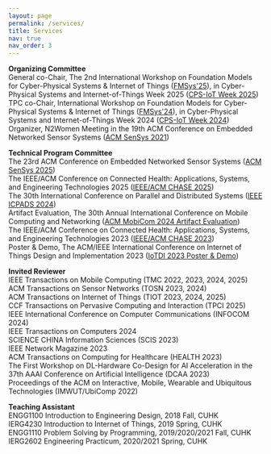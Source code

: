 ```yaml
---
layout: page
permalink: /services/
title: Services
nav: true
nav_order: 3
---
```


**Organizing Committee**\
General co-Chair, The 2nd International Workshop on Foundation Models for Cyber-Physical Systems & Internet of Things (<a href="https://fmsys-org.github.io/2025/index.html" target="_blank" rel="noopener noreferrer">FMSys'25</a>), in Cyber-Physical Systems and Internet-of-Things Week 2025 (<a href="https://cps-iot-week2025.ics.uci.edu/index.php" target="_blank" rel="noopener noreferrer">CPS-IoT Week 2025</a>)\
TPC co-Chair, International Workshop on Foundation Models for Cyber-Physical Systems & Internet of Things (<a href="https://fmsys24.github.io/" target="_blank" rel="noopener noreferrer">FMSys'24</a>), in Cyber-Physical Systems and Internet-of-Things Week 2024 (<a href="https://cps-iot-week2024.ie.cuhk.edu.hk/" target="_blank" rel="noopener noreferrer">CPS-IoT Week 2024</a>)\
Organizer, N2Women Meeting in the 19th ACM Conference on Embedded Networked Sensor Systems (<a href="https://sensys.acm.org/2021/" target="_blank" rel="noopener noreferrer">ACM SenSys 2021</a>)

**Technical Program Committee**\
The 23rd ACM Conference on Embedded Networked Sensor Systems (<a href="https://sensys.acm.org/2025/" target="_blank" rel="noopener noreferrer">ACM SenSys 2025</a>)\
The IEEE/ACM Conference on Connected Health: Applications, Systems, and Engineering Technologies 2025 (<a href="https://conferences.computer.org/chase2025/index.html" target="_blank" rel="noopener noreferrer">IEEE/ACM CHASE 2025</a>)\
The 30th International Conference on Parallel and Distributed Systems (<a href="https://attend.ieee.org/icpads/" target="_blank" rel="noopener noreferrer">IEEE ICPADS 2024</a>)\
Artifact Evaluation, The 30th Annual International Conference on Mobile Computing and Networking (<a href="https://www.sigmobile.org/mobicom/2024/" target="_blank" rel="noopener noreferrer">ACM MobiCom 2024 Artifact Evaluation</a>)\
The IEEE/ACM Conference on Connected Health: Applications, Systems, and Engineering Technologies 2023 (<a href="https://chase23.sigbed.org/" target="_blank" rel="noopener noreferrer">IEEE/ACM CHASE 2023</a>)\
Poster & Demo, The ACM/IEEE International Conference on Internet of Things Design and Implementation 2023 (<a href="https://conferences.computer.org/iotDI/2023/index.html" target="_blank" rel="noopener noreferrer">IoTDI 2023 Poster & Demo</a>)

**Invited Reviewer**\
IEEE Transactions on Mobile Computing (TMC 2022, 2023, 2024, 2025)\
ACM Transactions on Sensor Networks (TOSN 2023, 2024)\
ACM Transactions on Internet of Things (TIOT 2023, 2024, 2025)\
CCF Transactions on Pervasive Computing and Interaction (TPCI 2025)\
IEEE International Conference on Computer Communications (INFOCOM 2024)\
IEEE Transactions on Computers 2024\
SCIENCE CHINA Information Sciences (SCIS 2023)\
IEEE Network Magazine 2023\
ACM Transactions on Computing for Healthcare (HEALTH 2023)\
The First Workshop on DL-Hardware Co-Design for AI Acceleration in the 37th AAAI Conference on Artificial Intelligence (DCAA 2023)\
Proceedings of the ACM on Interactive, Mobile, Wearable and Ubiquitous Technologies (IMWUT/UbiComp 2022)

**Teaching Assistant**\
ENGG1100 Introduction to Engineering Design, 2018 Fall, CUHK\
IERG4230 Introduction to Internet of Things, 2019 Spring, CUHK\
ENGG1110 Problem Solving by Programming, 2019/2020/2021 Fall, CUHK\
IERG2602 Engineering Practicum, 2020/2021 Spring, CUHK
